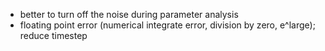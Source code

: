 - better to turn off the noise during parameter analysis
- floating point error (numerical integrate error, division by zero, e^large); reduce timestep

